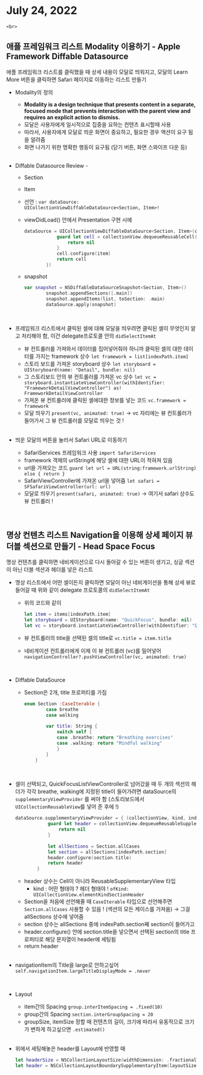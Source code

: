 # July 24, 2022
    <br>
## 애플 프레임워크 리스트 Modality 이용하기 - Apple Framework Diffable Datasource

애플 프레임워크 리스트를 클릭했을 때 상세 내용이 모달로 띄워지고, 모달의 Learn More 버튼을 클릭하면 Safari 페이지로 이동하는 리스트 만들기
    <br>
- Modality의 정의
    - **Modality is a design technique that presents content in a separate, focused mode that prevents interaction with the parent view and requires an explicit action to dismiss.**
    - 모달은 사용자에게 일시적으로 집중을 요하는 컨텐츠 표시할때 사용
    - 따라서, 사용자에게 모달로 띄운 화면이 중요하고, 필요한 경우 액션이 요구 됨을 알려줌
    - 화면 나가기 위한 명확한 행동이 요구됨 (닫기 버튼, 화면 스와이프 다운 등)
    <br>
- Diffable Datasource Review -
    - Section
    - Item
    - 선언 : `var dataSource: UICollectionViewDiffableDataSource<Section, Item>!`
    - viewDidLoad() 안에서 Presentation 구현 시에
        
        ```swift
        dataSource = UICollectionViewDiffableDataSource<Section, Item>(collectionView: collectionView, cellProvider: { collectionView, indexPath, item in
                    guard let cell = collectionView.dequeueReusableCell(withReuseIdentifier: "FrameworkCell", for: indexPath) as? FrameworkCell else {
                        return nil
                    }
                    cell.configure(item)
                    return cell
                })
        ```
        
    - snapshot
        
        ```swift
        var snapshot = NSDiffableDataSourceSnapshot<Section, Item>()
                snapshot.appendSections([.main])
                snapshot.appendItems(list, toSection: .main)
                dataSource.apply(snapshot)
        ```
        
    <br>

- 프레임워크 리스트에서 클릭된 셀에 대해 모달을 띄우려면 클릭된 셀이 무엇인지 알고 처리해야 함, 이건 delegate프로토콜 안의 `didSelectItemAt`
    - 뷰 컨트롤러를 가져와서 데이터를 집어넣어줘야 하니까 클릭된 셀의 대한 데이터를 가지는 framework 상수 `let framework = list[indexPath.item]`
    - 스토리 보드를 가져온 storyboard 상수 `let storyboard = UIStoryboard(name: "Detail", bundle: nil)`
    - 그 스토리보드 안의 뷰 컨트롤러를 가져온 vc 상수 `let vc = storyboard.instantiateViewController(withIdentifier: "FrameworkDetailViewController") as! FrameworkDetailViewController`
    - 가져온 뷰 컨트롤러에 클릭된 셀에대한 정보를 넣는 코드 `vc.framework = framework`
    - 모달 띄우기 `present(vc, animated: true)` → vc 자리에는 뷰 컨트롤러가 들어가서 그 뷰 컨트롤러를 모달로 띄우는 것 !
    <br>

- 띄운 모달의 버튼을 눌러서 Safari URL로 이동하기
    - SafariServices 프레임워크 사용 `import SafariServices`
    - framework 객체의 urlString에 해당 셀에 대한 URL이 적혀져 있음
    - url을 가져오는 코드 `guard let url = URL(string:framework.urlString) else { return }`
    - SafariViewController에 가져온 url을 넣어줌 `let safari = SFSafariViewController(url: url)`
    - 모달로 띄우기 `present(safari, animated: true)` → 여기서 safari 상수도 뷰 컨트롤러 !
    
    <br>
    <br>

## 명상 컨텐츠 리스트 Navigation을 이용해 상세 페이지 뷰 더블 섹션으로 만들기 - Head Space Focus

명상 컨텐츠를 클릭하면 네비게이션으로 다시 돌아갈 수 있는 버튼이 생기고, 싱글 섹션이 아닌 더블 섹션과 헤더를 넣은 리스트
    <br>

- 명상 리스트에서 어떤 셀이든지 클릭하면 모달이 아닌 네비게이션을 통해 상세 뷰로 들어갈 때 위와 같이 delegate 프로토콜의 `didSelectItemAt`
    - 위의 코드와 같이
        
        ```swift
        let item = items[indexPath.item]
        let storyboard = UIStoryboard(name: "QuickFocus", bundle: nil)
        let vc = storyboard.instantiateViewController(withIdentifier: "QuickFocusListViewController") as! QuickFocusListViewController
        ```
        
    - 뷰 컨트롤러의 title을 선택된 셀의 title로 `vc.title = item.title`
    - 네비게이션 컨트롤러에게 이제 이 뷰 컨트롤러 (vc)를 밀어넣어`navigationController?.pushViewController(vc, animated: true)`
    <br>

- Diffable DataSource
    - Section은 2개, title 프로퍼티를 가짐
        
        ```swift
        enum Section :CaseIterable {
                case breathe
                case walking
                
                var title: String {
                    switch self {
                    case .breathe: return "Breathing exercises"
                    case .walking: return "Mindful walking"
                    }
                }
            }
        ```
        
    <br>
  
- 셀이 선택되고, QuickFocusListViewController로 넘어갔을 때 두 개의 섹션의 헤더가 각각 breathe, walking에 지정된 title이 들어가려면 dataSource의 `supplementaryViewProvider` 를 써야 함 (스토리보드에서 `UICollectionReusableView`를 넣어 준 후에 !)
    
    ```swift
    dataSource.supplementaryViewProvider = { (collectionView, kind, indexPath) in
                guard let header = collectionView.dequeueReusableSupplementaryView(ofKind: UICollectionView.elementKindSectionHeader, withReuseIdentifier: "QuickFocusHeaderView", for: indexPath) as? QuickFocusHeaderView else {
                    return nil
                }
                
                let allSections = Section.allCases
                let section = allSections[indexPath.section]
                header.configure(section.title)
                return header
            }
    ```
    
    - header 상수는 Cell이 아니라 ReusableSupplementaryView 타입
        - kind : 어떤 형태야 ? 헤더 형태야 ! `ofKind: UICollectionView.elementKindSectionHeader`
    - Section을 처음에 선언해줄 때 `CaseIterable` 타입으로 선언해주면 `Section.allCases` 사용할 수 있음 ! (섹션의 모든 케이스를 가져옴) → 그걸 allSections 상수에 넣어줌
    - section 상수는 allSections 중에 indexPath.section째 section이 들어가고
    - header.configure() 안에 section.title을 넣으면서 선택된 section의 title 프로퍼티로 해당 문자열이 header에 세팅됨
    - return header
    
    <br>
- navigationItem의 Title을 large로 안하고싶어 `self.navigationItem.largeTitleDisplayMode = .never`
    
   <br>

- Layout
    - item간의 Spacing `group.interItemSpacing = .fixed(10)`
    - group간의 Spacing `section.interGroupSpacing = 20`
    - groupSize, itemSize 정할 때 컨텐츠의 길이, 크기에 따라서 유동적으로 크기가 변하게 하고싶으면 `.estimated()`
        
  <br>

- 위에서 세팅해놓은 header를 Layout에 반영할 때
    
    ```swift
    let headerSize = NSCollectionLayoutSize(widthDimension: .fractionalWidth(1), heightDimension: .absolute(30))
    let header = NSCollectionLayoutBoundarySupplementaryItem(layoutSize: headerSize, elementKind: UICollectionView.elementKindSectionHeader, alignment: .top)
    ```
